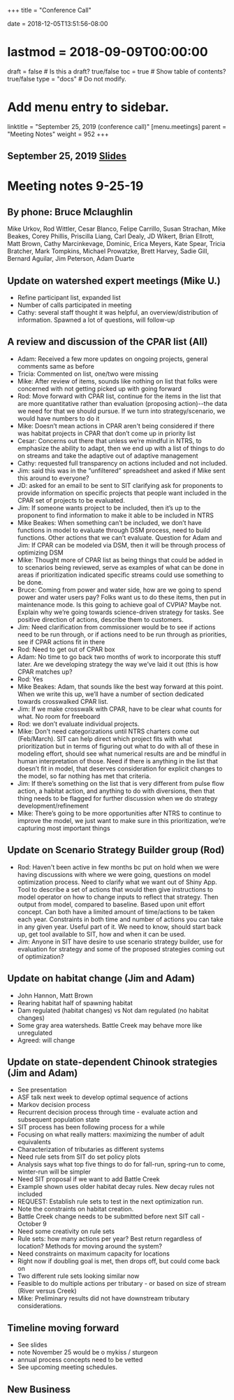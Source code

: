 +++
title = "Conference Call"

date = 2018-12-05T13:51:56-08:00
# lastmod = 2018-09-09T00:00:00

draft = false  # Is this a draft? true/false
toc = true  # Show table of contents? true/false
type = "docs"  # Do not modify.

# Add menu entry to sidebar.
linktitle = "September 25, 2019 (conference call)"
[menu.meetings]
  parent = "Meeting Notes"
  weight = 952
+++

## September 25, 2019 [Slides](https://cvpia-meeting-slides.s3-us-west-2.amazonaws.com/CVPIA+SIT+MEETING+SLIDES+Sept+25+2019.pdf)

# Meeting notes 9-25-19 

## By phone: Bruce Mclaughlin
Mike Urkov, Rod Wittler, Cesar Blanco, Felipe Carrillo, Susan Strachan, Mike Beakes, Corey Phillis, Priscilla Liang, Carl Dealy, JD Wikert, Brian Ellrott, Matt Brown,
Cathy Marcinkevage, Dominic, Erica Meyers, Kate Spear, Tricia Bratcher, Mark Tompkins, Michael Prowatzke, Brett Harvey, Sadie Gill, Bernard Aguilar, Jim Peterson, Adam Duarte



## Update on watershed expert meetings (Mike U.)
* Refine participant list, expanded list
* Number of calls participated in meeting 
* Cathy: several staff thought it was helpful, an overview/distribution of information. Spawned a lot of questions, will follow-up
 
## A review and discussion of the CPAR list (All)
* Adam: Received a few more updates on ongoing projects, general comments same as before
* Tricia: Commented on list, one/two were missing 
* Mike: After review of items, sounds like nothing on list that folks were concerned with not getting picked up with going forward
* Rod: Move forward with CPAR list, continue for the items in the list that are more quantitative rather than evaluation (proposing action)--the data we need for that we should pursue. If we turn into strategy/scenario, we would have numbers to do it
* Mike: Doesn’t mean actions in CPAR aren't being considered if there was habitat projects in CPAR that don’t come up in priority list
* Cesar: Concerns out there that unless we’re mindful in NTRS, to emphasize the ability to adapt, then we end up with a list of things to do on streams and take the adaptive out of adaptive management
* Cathy: requested full transparency on actions included and not included. 
* Jim: said this was in the “unfiltered” spreadsheet and asked if Mike sent this around to everyone?
* JD: asked for an email to be sent to SIT clarifying ask for proponents to provide information on specific projects that people want included in the CPAR set of projects to be evaluated. 
* Jim: If someone wants project to be included, then it’s up to the proponent to find information to make it able to be included in NTRS
* Mike Beakes: When something can’t be included, we don’t have functions in model to evaluate through DSM process, need to build functions. Other actions that we can’t evaluate. Question for Adam and Jim: If CPAR can be modeled via DSM, then it will be through process of optimizing DSM
* Mike: Thought more of CPAR list as being things that could be added in to scenarios being reviewed, serve as examples of what can be done in areas if prioritization indicated specific streams could use something to be done. 
* Bruce: Coming from power and water side, how are we going to spend power and water users pay? Folks want us to do these items, then put in maintenance mode. Is this going to achieve goal of CVPIA? Maybe not. Explain why we’re going towards science-driven strategy for tasks. See positive direction of actions, describe them to customers. 
* Jim: Need clarification from commissioner would be to see if actions need to be run through, or if actions need to be run through as priorities, see if CPAR actions fit in there
* Rod: Need to get out of CPAR box
* Adam: No time to go back two months of work to incorporate this stuff later. Are we developing strategy the way we’ve laid it out (this is how CPAR matches up?
* Rod: Yes
* Mike Beakes: Adam, that sounds like the best way forward at this point. When we write this up, we’ll have a number of section dedicated towards crosswalked CPAR list. 
* Jim: If we make crosswalk with CPAR, have to be clear what counts for what. No room for freeboard
* Rod: we don’t evaluate individual projects.
* Mike: Don’t need categorizations until NTRS charters come out (Feb/March). SIT can help direct which project fits with what prioritization but in terms of figuring out what to do with all of these in modeling effort, should see what numerical results are and be mindful in human interpretation of those. Need if there is anything in the list that doesn’t fit in model, that deserves consideration for explicit changes to the model, so far nothing has met that criteria. 
* Jim: If there’s something on the  list that is very different from pulse flow action, a habitat action, and anything to do with diversions, then that thing needs to be flagged for further discussion when we do strategy development/refinement
* Mike: There’s going to be more opportunities after NTRS to continue to improve the model, we just want to make sure in this prioritization, we’re capturing most important things
 
 
## Update on Scenario Strategy Builder group (Rod)
* Rod: Haven't been active in few months bc put on hold when we were having discussions with where we were going, questions on model optimization process. Need to clarify what we want out of Shiny App. Tool to describe a set of actions that would then give instructions to model operator on how to change inputs to reflect that strategy. Then output from model, compared to baseline. Based upon unit effort concept. Can both have a limited amount of time/actions to be taken each year. Constraints in both time and number of actions you can take in any given year. Useful part of it. We need to know, should start back up, get tool available to SIT, how and when it can be used. 
* Jim: Anyone in SIT have desire to use scenario strategy builder, use for evaluation for strategy and some of the proposed strategies coming out of optimization? 
 
## Update on habitat change (Jim and Adam)
* John Hannon, Matt Brown
* Rearing habitat half of spawning habitat
* Dam regulated (habitat changes) vs Not dam regulated (no habitat changes)
* Some gray area watersheds. Battle Creek may behave more like unregulated
* Agreed: will change
 
## Update on state-dependent Chinook strategies (Jim and Adam)
* See presentation
* ASF talk next week to develop optimal sequence of actions
* Markov decision process
* Recurrent decision process through time - evaluate action and subsequent population state
* SIT process has been following process for a while
* Focusing on what really matters: maximizing the number of adult equivalents
* Characterization of tributaries as different systems
* Need rule sets from SIT do set policy plots
* Analysis says what top five things to do for fall-run, spring-run to come, winter-run will be simpler
* Need SIT proposal if we want to add Battle Creek
* Example shown uses older habitat decay rules. New decay rules not included
* REQUEST: Establish rule sets to test in the next optimization run.
* Note the constraints on habitat creation.
* Battle Creek change needs to be submitted before next SIT call - October 9
* Need some creativity on rule sets
* Rule sets: how many actions per year? Best return regardless of location? Methods for moving around the system?
* Need constraints on maximum capacity for locations
* Right now if doubling goal is met, then drops off, but could come back on
* Two different rule sets looking similar now
* Feasible to do multiple actions per tributary - or based on size of stream (River versus Creek)
* Mike: Preliminary results did not have downstream tributary considerations. 
 
## Timeline moving forward
* See slides
* note November 25 would be o mykiss / sturgeon
* annual process concepts need to be vetted
* See upcoming meeting schedules.
 
## New Business


